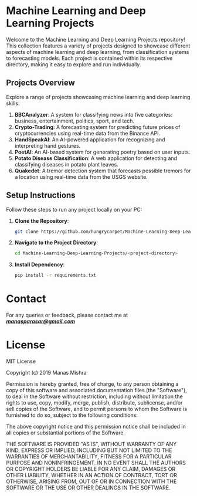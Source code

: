 # Machine Learning and Deep Learning Projects

Welcome to the Machine Learning and Deep Learning Projects repository! This collection features a variety of projects designed to showcase different aspects of machine learning and deep learning, from classification systems to forecasting models. Each project is contained within its respective directory, making it easy to explore and run individually.

## Projects Overview

Explore a range of projects showcasing machine learning and deep learning skills:

1. **BBCAnalyzer**: A system for classifying news into five categories: business, entertainment, politics, sport, and tech.
2. **Crypto-Trading**: A forecasting system for predicting future prices of cryptocurrencies using real-time data from the Binance API.
3. **HandSpeakAI**: An AI-powered application for recognizing and interpreting hand gestures.
4. **PoetAI**: An AI-based system for generating poetry based on user inputs.
5. **Potato Disease Classification**: A web application for detecting and classifying diseases in potato plant leaves.
6. **Quakedet**: A tremor detection system that forecasts possible tremors for a location using real-time data from the USGS website.

## Setup Instructions

Follow these steps to run any project locally on your PC:

1. **Clone the Repository**:
   ```bash
   git clone https://github.com/hungrycarpet/Machine-Learning-Deep-Learning-Projects.git

2. **Navigate to the Project Directory**:
    ```bash
    cd Machine-Learning-Deep-Learning-Projects/<project-directory>
    ```
2. **Install Dependency**:
    ```bash
    pip install -r requirements.txt
    ```

# Contact
For any queries or feedback, please contact me at ***manasparasar@gmail.com***

# License
MIT License

Copyright (c) 2019 Manas Mishra

Permission is hereby granted, free of charge, to any person obtaining a copy
of this software and associated documentation files (the "Software"), to deal
in the Software without restriction, including without limitation the rights
to use, copy, modify, merge, publish, distribute, sublicense, and/or sell
copies of the Software, and to permit persons to whom the Software is
furnished to do so, subject to the following conditions:

The above copyright notice and this permission notice shall be included in all
copies or substantial portions of the Software.

THE SOFTWARE IS PROVIDED "AS IS", WITHOUT WARRANTY OF ANY KIND, EXPRESS OR
IMPLIED, INCLUDING BUT NOT LIMITED TO THE WARRANTIES OF MERCHANTABILITY,
FITNESS FOR A PARTICULAR PURPOSE AND NONINFRINGEMENT. IN NO EVENT SHALL THE
AUTHORS OR COPYRIGHT HOLDERS BE LIABLE FOR ANY CLAIM, DAMAGES OR OTHER
LIABILITY, WHETHER IN AN ACTION OF CONTRACT, TORT OR OTHERWISE, ARISING FROM,
OUT OF OR IN CONNECTION WITH THE SOFTWARE OR THE USE OR OTHER DEALINGS IN THE
SOFTWARE.
